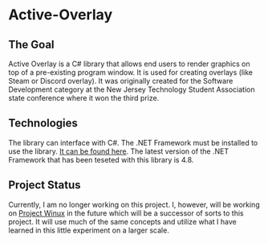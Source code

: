 # Active-Overlay

## The Goal
Active Overlay is a C# library that allows end users to render graphics on top of a pre-existing program window. It is used for creating overlays (like Steam or Discord overlay). It was originally created for the Software Development category at the New Jersey Technology Student Association state conference where it won the third prize.

## Technologies
The library can interface with C#. The .NET Framework must be installed to use the library. [It can be found here](https://dotnet.microsoft.com/download/dotnet-framework). The latest version of the .NET Framework that has been teseted with this library is 4.8.

## Project Status
Currently, I am no longer working on this project. I, however, will be working on [Project Winux](https://github.com/ndnestor/Project-Winux) in the future which will be a successor of sorts to this project. It will use much of the same concepts and utilize what I have learned in this little experiment on a larger scale.
